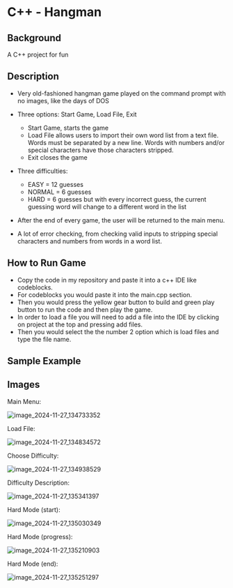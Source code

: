 # C++ - Hangman

## Background
A C++ project for fun

## Description
* Very old-fashioned hangman game played on the command prompt with no images, like the days of DOS
	
* Three options: Start Game, Load File, Exit
	
	 - Start Game, starts the game
	 - Load File allows users to import their own word list from a text file. Words must be separated by a new line. 
	    Words with numbers and/or special characters have those characters stripped.
	 - Exit closes the game
	  
* Three difficulties: 
	
	 - EASY = 12 guesses
	 - NORMAL = 6 guesses
	 - HARD = 6 guesses but with every incorrect guess, the current guessing word will change to a different word in the list
	  
* After the end of every game, the user will be returned to the main menu.
	
* A lot of error checking, from checking valid inputs to stripping special characters and numbers from words in a word list.

## How to Run Game
   - Copy the code in my repository and paste it into a c++ IDE like codeblocks.
   - For codeblocks you would paste it into the main.cpp section.
   - Then you would press the yellow gear button to build and green play button to run the code and then play the game.
   - In order to load a file you will need to add a file into the IDE by clicking on project at the top and pressing add files.
   - Then you would select the the number 2 option which is load files and type the file name.
	
## Sample Example

## Images
Main Menu:

![image_2024-11-27_134733352](https://github.com/user-attachments/assets/0fd459f5-3e64-457b-922c-a96446b32c61)


Load File:

![image_2024-11-27_134834572](https://github.com/user-attachments/assets/52cce577-ab09-4ffc-b335-81215e54dcfa)


Choose Difficulty:

![image_2024-11-27_134938529](https://github.com/user-attachments/assets/1a45ee7a-468d-4999-900a-679d1b40150e)


Difficulty Description:

![image_2024-11-27_135341397](https://github.com/user-attachments/assets/6c7320fa-1359-4911-9046-81a2266cdd86)


Hard Mode (start):

![image_2024-11-27_135030349](https://github.com/user-attachments/assets/df8680ce-fd9d-46a1-8f2d-dce543c04a56)


Hard Mode (progress):

![image_2024-11-27_135210903](https://github.com/user-attachments/assets/4483ac7a-8628-4789-81d2-2fd38bb8ec32)


Hard Mode (end):

![image_2024-11-27_135251297](https://github.com/user-attachments/assets/026f538d-aba3-4b5c-98fe-1ddf3f983090)

